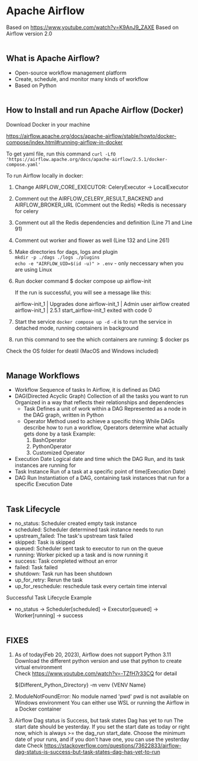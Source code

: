 # Apache Airflow

Based on https://www.youtube.com/watch?v=K9AnJ9_ZAXE
Based on Airflow version 2.0
<br><br/>

## What is Apache Airflow?
- Open-source workflow management platform
- Create, schedule, and monitor many kinds of workflow
- Based on Python
<br><br/>

## How to Install and run Apache Airflow (Docker)
Download Docker in your machine

https://airflow.apache.org/docs/apache-airflow/stable/howto/docker-compose/index.html#running-airflow-in-docker

To get yaml file, run this command
`curl -LfO 'https://airflow.apache.org/docs/apache-airflow/2.5.1/docker-compose.yaml'`

To run Airflow locally in docker:
  1. Change AIRFLOW_CORE_EXECUTOR: CeleryExecutor -> LocalExecutor
  2. Comment out the AIRFLOW_CELERY_RESULT_BACKEND and AIRFLOW_BROKER_URL (Comment out the Redis)
      *Redis is necessary for celery
  3. Comment out all the Redis dependencies and definition (Line 71 and Line 91)
  4. Comment out worker and flower as well (Line 132 and Line 261)
  5. Make directories for dags, logs and plugin  
      `mkdir -p ./dags ./logs ./plugins`  
      `echo -e "AIRFLOW_UID=$(id -u)" > .env` - only neccessary when you are using Linux
  6. Run docker command
      $ docker compose up airflow-init

      If the run is successful, you will see a message like this:
        
        airflow-init_1       | Upgrades done
        airflow-init_1       | Admin user airflow created
        airflow-init_1       | 2.5.1
        start_airflow-init_1 exited with code 0
  7. Start the service
      `docker compose up -d`
      `-d` is to run the service in detached mode, running containers in background
  8. run this command to see the which containers are running:
      $ docker ps

Check the OS folder for deatil (MacOS and Windows included)
<br><br/>

## Manage Workflows
- Workflow 
  Sequence of tasks
  In Airflow, it is defined as DAG
- DAG(Directed Acyclic Graph)
  Collection of all the tasks you want to run
  Organized in a way that reflects their relationships and dependencies
    - Task
      Defines a unit of work within a DAG
      Represented as a node in the DAG graph, written in Python
    - Operator
      Method used to achieve a specific thing
      While DAGs describe how to run a workflow, Operators determine what actually gets done by a task
      Example:
      1. BashOperator
      2. PythonOperator
      3. Customized Operator
- Execution Date
  Logical date and time which the DAG Run, and its task instances are running for
- Task Instance
  Run of a task at a specific point of time(Execution Date)
- DAG Run
  Instantiation of a DAG, containing task instances that run for a specific Execution Date
<br><br/>

## Task Lifecycle
- no_status: Scheduler created empty task instance
- scheduled: Scheduler determined task instance needs to run
- upstream_failed: The task's upstream task failed
- skipped: Task is skipped
- queued: Scheduler sent task to executor to run on the queue
- running: Worker picked up a task and is now running it
- success: Task completed without an error
- failed: Task failed
- shutdown: Task run has been shutdown
- up_for_retry: Rerun the task
- up_for_reschedule: reschedule task every certain time interval

Successful Task Lifecycle Example
  - no_status -> Scheduler[scheduled] -> Executor[queued] -> Worker[running] -> success
<br><br/>

## FIXES
1.  As of today(Feb 20, 2023), Airflow does not support Python 3.11  
    Download the different python version and use that python to create virtual environment  
    Check https://www.youtube.com/watch?v=-TZfH7r33CQ for detail

    ${Different_Python_Directory} -m venv {VENV Name}

2.  ModuleNotFoundError: No module named 'pwd'
    pwd is not available on Windows environment
    You can either use WSL or running the Airflow in a Docker container

3.  Airflow Dag status is Success, but task states Dag has yet to run
    The start date should be yesterday. If you set the start date as today or right now,
    which is always >= the dag_run start_date. Choose the minimum date of your runs,
    and if you don't have one, you can use the yesterday date
    Check https://stackoverflow.com/questions/73622833/airflow-dag-status-is-success-but-task-states-dag-has-yet-to-run